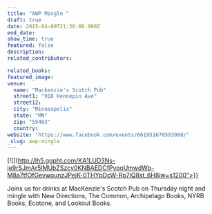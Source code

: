 ```yaml
---
title: "AWP Mingle "
draft: true
date: 2015-04-09T21:30:00.000Z
end_date:
show_time: true
featured: false
description:
related_contributors:

related_books:
featured_image: 
venue:
  name: "Mackenzie's Scotch Pub"
  street1: "918 Hennepin Ave"
  street12:
  city: "Minneapolis"
  state: "MN"
  zip: "55403"
  country:
website: "https://www.facebook.com/events/661951670593988/"
_slug: awp-mingle
---
```


[![](http://lh5.ggpht.com/KA1LUD3Ns-je9rSJmAr5IMUbZSzcy0KNBAEDCfPyooUmwdWp-M8a7tfOfGevwounzJPejK-0THYpDcW-Rp7iQ8st_6H8iw=s1200">}}
<!-- mingle.jpg) -->

Joins us for drinks at MacKenzie's Scotch Pub on Thursday night and mingle with New Directions, The Common, Archipelago Books, NYRB Books, Ecotone, and Lookout Books.

